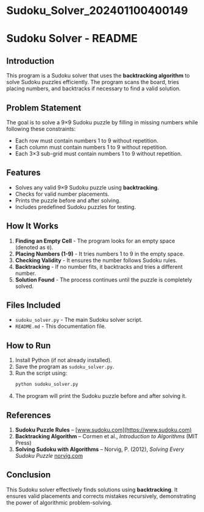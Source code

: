 # Sudoku_Solver_202401100400149
# Sudoku Solver - README

## Introduction
This program is a Sudoku solver that uses the **backtracking algorithm** to solve Sudoku puzzles efficiently. The program scans the board, tries placing numbers, and backtracks if necessary to find a valid solution.

## Problem Statement
The goal is to solve a 9×9 Sudoku puzzle by filling in missing numbers while following these constraints:
- Each row must contain numbers 1 to 9 without repetition.
- Each column must contain numbers 1 to 9 without repetition.
- Each 3×3 sub-grid must contain numbers 1 to 9 without repetition.

## Features
- Solves any valid 9×9 Sudoku puzzle using **backtracking**.
- Checks for valid number placements.
- Prints the puzzle before and after solving.
- Includes predefined Sudoku puzzles for testing.

## How It Works
1. **Finding an Empty Cell** - The program looks for an empty space (denoted as `0`).
2. **Placing Numbers (1-9)** - It tries numbers 1 to 9 in the empty space.
3. **Checking Validity** - It ensures the number follows Sudoku rules.
4. **Backtracking** - If no number fits, it backtracks and tries a different number.
5. **Solution Found** - The process continues until the puzzle is completely solved.

## Files Included
- `sudoku_solver.py` - The main Sudoku solver script.
- `README.md` - This documentation file.

## How to Run
1. Install Python (if not already installed).
2. Save the program as `sudoku_solver.py`.
3. Run the script using:
   ```sh
   python sudoku_solver.py
   ```
4. The program will print the Sudoku puzzle before and after solving it.



## References
1. **Sudoku Puzzle Rules** – [www.sudoku.com](https://www.sudoku.com)
2. **Backtracking Algorithm** – Cormen et al., *Introduction to Algorithms* (MIT Press)
3. **Solving Sudoku with Algorithms** – Norvig, P. (2012), *Solving Every Sudoku Puzzle* [norvig.com](https://norvig.com/sudoku.html)

## Conclusion
This Sudoku solver effectively finds solutions using **backtracking**. It ensures valid placements and corrects mistakes recursively, demonstrating the power of algorithmic problem-solving.

